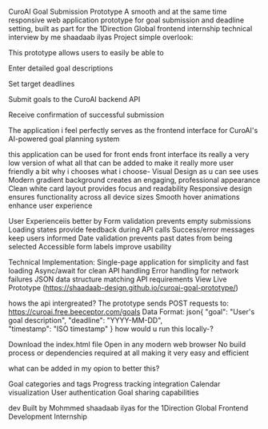  CuroAI Goal Submission Prototype
A smooth and at the same time  responsive web application prototype for goal submission and deadline setting, built as part for the  1Direction Global frontend internship technical interview by me shaadaab ilyas 
Project simple overlook:

This prototype allows users to easily be able to 

Enter detailed goal descriptions

Set target deadlines

Submit goals to the CuroAI backend API

Receive confirmation of successful submission

The application i feel perfectly serves as the frontend interface for CuroAI's AI-powered goal planning system


this application can be used for front ends front interface its really a very low version of what all that can be added to make it really more  user friendly 
 a bit why i chooses what i choose-
 Visual Design as u can see uses 
Modern gradient background creates an engaging, professional appearance
Clean white card layout provides focus and readability
Responsive design ensures functionality across all device sizes
Smooth hover animations enhance user experience

User Experienceiis better by 
Form validation prevents empty submissions
Loading states provide feedback during API calls
Success/error messages keep users informed
Date validation prevents past dates from being selected
Accessible form labels improve usability

Technical Implementation:
Single-page application for simplicity and fast loading
Async/await for clean API handling
Error handling for network failures
JSON data structure matching API requirements
View Live Prototype (https://shaadaab-design.github.io/curoai-goal-prototype/)

hows the api intergreated?
The prototype sends POST requests to: https://curoai.free.beeceptor.com/goals
Data Format:
json{
  "goal": "User's goal description",
  "deadline": "YYYY-MM-DD",  
  "timestamp": "ISO timestamp"
}
how would u run this locally-?

Download the index.html file
Open in any modern web browser
No build process or dependencies required at all making it very easy and efficient

what can be added in my opion to better this?

Goal categories and tags
Progress tracking integration
Calendar visualization
User authentication
Goal sharing capabilities

dev
Built by Mohmmed shaadaab ilyas  for the 1Direction Global Frontend Development Internship

